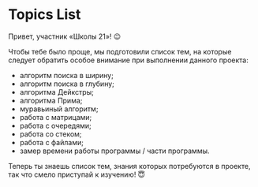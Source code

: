# Topics List

Привет, участник «Школы 21»! 😉

Чтобы тебе было проще, мы подготовили список тем, на которые следует обратить особое внимание при выполнении данного проекта:

- алгоритм поиска в ширину;
- алгоритм поиска в глубину;
- алгоритма Дейкстры;
- алгоритма Прима;
- муравьиный алгоритм;
- работа с матрицами;
- работа с очередями;
- работа со стеком;
- работа с файлами;
- замер времени работы программы / части программы.

Теперь ты знаешь список тем, знания которых потребуются в проекте, так что смело приступай к изучению! 😇

